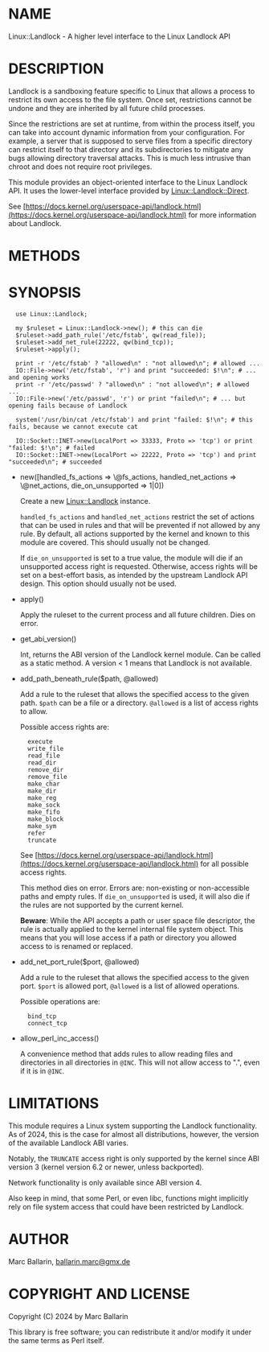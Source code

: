 # NAME

Linux::Landlock - A higher level interface to the Linux Landlock API

# DESCRIPTION

Landlock is a sandboxing feature specific to Linux that allows a process to
restrict its own access to the file system.
Once set, restrictions cannot be undone and they are inherited by all future
child processes.

Since the restrictions are set at runtime, from within the process itself,
you can take into account dynamic information from your configuration.
For example, a server that is supposed to serve files from a specific directory
can restrict itself to that directory and its subdirectories to mitigate any bugs
allowing directory traversal attacks. This is much less intrusive than chroot
and does not require root privileges.

This module provides an object-oriented interface to the Linux Landlock API.
It uses the lower-level interface provided by [Linux::Landlock::Direct](https://metacpan.org/pod/Linux%3A%3ALandlock%3A%3ADirect).

See [https://docs.kernel.org/userspace-api/landlock.html](https://docs.kernel.org/userspace-api/landlock.html) for more information
about Landlock.

# METHODS

# SYNOPSIS

      use Linux::Landlock;

      my $ruleset = Linux::Landlock->new(); # this can die
      $ruleset->add_path_rule('/etc/fstab', qw(read_file));
      $ruleset->add_net_rule(22222, qw(bind_tcp));
      $ruleset->apply();

      print -r '/etc/fstab' ? "allowed\n" : "not allowed\n"; # allowed ...
      IO::File->new('/etc/fstab', 'r') and print "succeeded: $!\n"; # ... and opening works
      print -r '/etc/passwd' ? "allowed\n" : "not allowed\n"; # allowed ...
      IO::File->new('/etc/passwd', 'r') or print "failed\n"; # ... but opening fails because of Landlock

      system('/usr/bin/cat /etc/fstab') and print "failed: $!\n"; # this fails, because we cannot execute cat

      IO::Socket::INET->new(LocalPort => 33333, Proto => 'tcp') or print "failed: $!\n"; # failed
      IO::Socket::INET->new(LocalPort => 22222, Proto => 'tcp') and print "succeeded\n"; # succeeded

- new(\[handled\_fs\_actions => \\@fs\_actions, handled\_net\_actions => \\@net\_actions, die\_on\_unsupported => 1|0\])

    Create a new [Linux::Landlock](https://metacpan.org/pod/Linux%3A%3ALandlock) instance.

    `handled_fs_actions` and `handled_net_actions` restrict the set of actions that can be used in rules and that
    will be prevented if not allowed by any rule. By default, all actions supported by the kernel and known to this
    module are covered. This should usually not be changed.

    If `die_on_unsupported` is set to a true value, the module will die if an unsupported access right is requested.
    Otherwise, access rights will be set on a best-effort basis, as intended by the upstream Landlock API design. This
    option should usually not be used.

- apply()

    Apply the ruleset to the current process and all future children. Dies on error.

- get\_abi\_version()

    Int, returns the ABI version of the Landlock kernel module. Can be called as a static method.
    A version < 1 means that Landlock is not available.

- add\_path\_beneath\_rule($path, @allowed)

    Add a rule to the ruleset that allows the specified access to the given path.
    `$path` can be a file or a directory. `@allowed` is a list of access rights to allow.

    Possible access rights are:

        execute
        write_file
        read_file
        read_dir
        remove_dir
        remove_file
        make_char
        make_dir
        make_reg
        make_sock
        make_fifo
        make_block
        make_sym
        refer
        truncate

    See  [https://docs.kernel.org/userspace-api/landlock.html](https://docs.kernel.org/userspace-api/landlock.html) for all possible access rights.

    This method dies on error. Errors are: non-existing or non-accessible paths and empty rules.
    If `die_on_unsupported` is used, it will also die if the rules are not supported by the
    current kernel.

    **Beware**: While the API accepts a path or user space file descriptor, the rule is actually
    applied to the kernel internal file system object. This means that you will lose access if a
    path or directory you allowed access to is renamed or replaced.

- add\_net\_port\_rule($port, @allowed)

    Add a rule to the ruleset that allows the specified access to the given port.
    `$port` is allowed port, `@allowed` is a list of allowed operations.

    Possible operations are:

        bind_tcp
        connect_tcp

- allow\_perl\_inc\_access()

    A convenience method that adds rules to allow reading files and directories in
    all directories in `@INC`.
    This will not allow access to ".", even if it is in `@INC`.

# LIMITATIONS

This module requires a Linux system supporting the Landlock functionality. As of
2024, this is the case for almost all distributions, however, the version of the
available Landlock ABI varies.

Notably, the `TRUNCATE` access right is only supported by the kernel since ABI
version 3 (kernel version 6.2 or newer, unless backported).

Network functionality is only available since ABI version 4.

Also keep in mind, that some Perl, or even libc, functions might implicitly rely
on file system access that could have been restricted by Landlock.

# AUTHOR

Marc Ballarin, <ballarin.marc@gmx.de>

# COPYRIGHT AND LICENSE

Copyright (C) 2024 by Marc Ballarin

This library is free software; you can redistribute it and/or modify
it under the same terms as Perl itself.
